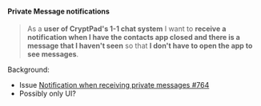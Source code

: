 #### Private Message notifications

> As a **user of CryptPad's 1-1 chat system** I want to **receive a notification
> when I have the contacts app closed and there is a message that I haven't
> seen** so that **I don't have to open the app to see messages**.

Background:

* Issue [Notification when receiving private messages
  #764](https://github.com/xwiki-labs/cryptpad/issues/764)
* Possibly only UI?

